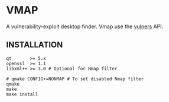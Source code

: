 # VMAP

A vulnerability-exploit desktop finder. Vmap use the [vulners](https://vulners.com/api/v3/) API.

## INSTALLATION

```shell
qt       >= 5.x
openssl  >= 1.1
libxml++ >= 3.0 # Optional for Nmap filter
```
```shell
# qmake CONFIG+=NONMAP # To set disabled Nmap filter
qmake
make
make install
```
